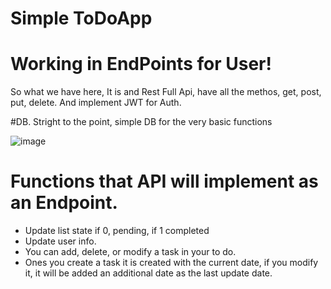 # Simple ToDoApp 
# Working in EndPoints for User!

So what we have here, It is and Rest Full Api, have all the methos, get, post, put, delete.
And implement JWT for Auth.

#DB.
Stright to the point, simple DB for the very basic functions

![image](https://github.com/Cle1cy/ToDoApp/assets/72827264/6344e312-44aa-4fd0-8f05-d5415c4988d0)

# Functions that API will implement as an Endpoint.

- Update list state if 0, pending, if 1 completed
-	Update user info.
-	You can add, delete, or modify a task in your to do.
-	Ones you create a task it is created with the current date, if you modify it, it will be added an additional date as the last update date.




